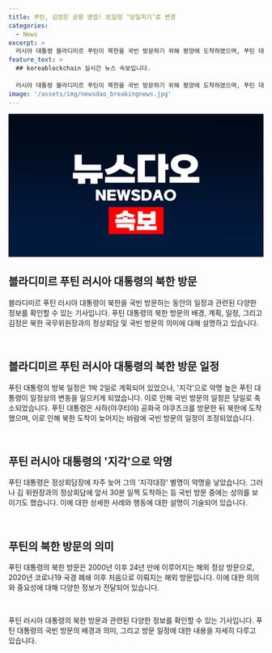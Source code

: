 ```yaml
---
title: 푸틴, 김정은 공항 영접! 北일정 ‘당일치기’로 변경
categories:
  - News
excerpt: >
  러시아 대통령 블라디미르 푸틴이 북한을 국빈 방문하기 위해 평양에 도착하였으며, 푸틴 대통령은 일정 관리에 있어 약간의 '지각'으로 악명이 있지만, 북한에 도착한 시점에서 김정은 국무위원장과의 정상회담을 포함한 다양한 활동을 계획하고 있다. 푸틴 대통령의 방북은 2000년 이후 24년 만에 이뤄진 해외 정상 방문으로 주목받고 있으며, 북한 방문은 코로나19 국경 폐쇄 이후의 첫 번째 해외 방문이다.
feature_text: >
  ## koreablockchain 실시간 뉴스 속보입니다.

  러시아 대통령 블라디미르 푸틴이 북한을 국빈 방문하기 위해 평양에 도착하였으며, 푸틴 대통령은 일정 관리에 있어 약간의 '지각'으로 악명이 있지만, 북한에 도착한 시점에서 김정은 국무위원장과의 정상회담을 포함한 다양한 활동을 계획하고 있다. 푸틴 대통령의 방북은 2000년 이후 24년 만에 이뤄진 해외 정상 방문으로 주목받고 있으며, 북한 방문은 코로나19 국경 폐쇄 이후의 첫 번째 해외 방문이다.
image: '/assets/img/newsdao_breakingnews.jpg'
---
```


<p><img src="/assets/img/newsdao_breakingnews.jpg" alt="koreablockchain 속보" /></p>

<h2 data-ke-size="size26">블라디미르 푸틴 러시아 대통령의 북한 방문</h2>

<p>블라디미르 푸틴 러시아 대통령이 북한을 국빈 방문하는 동안의 일정과 관련된 다양한 정보를 확인할 수 있는 기사입니다. 푸틴 대통령의 북한 방문의 배경, 계획, 일정, 그리고 김정은 북한 국무위원장과의 정상회담 및 국빈 방문의 의미에 대해 설명하고 있습니다.</p>

<p data-ke-size="size16">&nbsp;</p>

<h2 data-ke-size="size24">블라디미르 푸틴 러시아 대통령의 북한 방문 일정</h2>

<p>푸틴 대통령의 방북 일정은 1박 2일로 계획되어 있었으나, '지각'으로 악명 높은 푸틴 대통령이 일정상의 변동을 일으키게 되었습니다. 이로 인해 국빈 방문의 일정은 당일로 축소되었습니다. 푸틴 대통령은 사하(야쿠티야) 공화국 야쿠츠크를 방문한 뒤 북한에 도착했으며, 이로 인해 북한 도착이 늦어지는 바람에 국빈 방문의 일정이 조정되었습니다.</p>

<p data-ke-size="size16">&nbsp;</p>

<h2 data-ke-size="size24">푸틴 러시아 대통령의 '지각'으로 악명</h2>

<p>푸틴 대통령은 정상회담장에 자주 늦어 그의 '지각대장' 별명이 악명을 낳았습니다. 그러나 김 위원장과의 정상회담에 앞서 30분 일찍 도착하는 등 국빈 방문 중에는 성의를 보이기도 했습니다. 이에 대한 상세한 사례와 행동에 대한 설명이 기술되어 있습니다.</p>

<p data-ke-size="size16">&nbsp;</p>

<h2 data-ke-size="size24">푸틴의 북한 방문의 의미</h2>

<p>푸틴 대통령의 북한 방문은 2000년 이후 24년 만에 이루어지는 해외 정상 방문으로, 2020년 코로나19 국경 폐쇄 이후 처음으로 이뤄지는 해외 방문입니다. 이에 대한 의의와 중요성에 대해 다양한 정보가 전달되어 있습니다.</p>

<p data-ke-size="size16">&nbsp;</p>

<p>푸틴 러시아 대통령의 북한 방문과 관련된 다양한 정보를 확인할 수 있는 기사입니다. 푸틴 대통령의 국빈 방문의 배경과 의미, 그리고 방문 일정에 대한 내용을 자세히 다루고 있습니다.</p>


